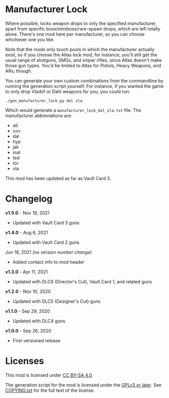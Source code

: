Manufacturer Lock
=================

Where possible, locks weapon drops to only the specified manufacturer, apart from
specific boss/miniboss/rare-spawn drops, which are left totally alone.  There's
one mod here per manufacturer, so you can choose whichever one you like.

Note that the mods only touch pools in which the manufacturer actually exist, so
if you choose the Atlas lock mod, for instance, you'll still get the usual range
of shotguns, SMGs, and sniper rifles, since Atlas doesn't make those gun types.
You'd be limited to Atlas for Pistols, Heavy Weapons, and ARs, though.

You can generate your own custom combinations from the commandline by running
the generation script yourself.  For instance, if you wanted the game to only
drop Vladof or Dahl weapons for you, you could run:

    ./gen_manufacturer_lock.py dal vla

Which would generate a `manufacturer_lock_dal_vla.txt` file.  The manufacturer
abbreviations are:

* atl
* cov
* dal
* hyp
* jak
* mal
* ted
* tor
* vla

This mod has been updated as far as Vault Card 3.

Changelog
=========

**v1.5.0** - Nov 19, 2021
 * Updated with Vault Card 3 guns

**v1.4.0** - Aug 6, 2021
 * Updated with Vault Card 2 guns

Jun 16, 2021 *(no version number change)*
 * Added contact info to mod header

**v1.3.0** - Apr 11, 2021
 * Updated with DLC6 (Director's Cut), Vault Card 1, and related guns

**v1.2.0** - Nov 10, 2020
 * Updated with DLC5 (Designer's Cut) guns

**v1.1.0** - Sep 29, 2020
 * Updated with DLC4 guns

**v1.0.0** - Sep 26, 2020
 * First versioned release
 
Licenses
========

This mod is licensed under [CC BY-SA 4.0](https://creativecommons.org/licenses/by-sa/4.0/).

The generation script for the mod is licensed under the
[GPLv3 or later](https://www.gnu.org/licenses/quick-guide-gplv3.html).
See [COPYING.txt](../../COPYING.txt) for the full text of the license.

